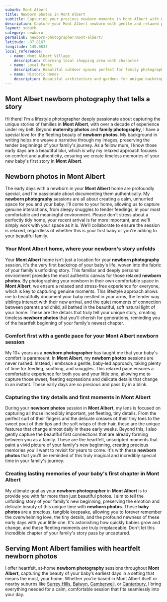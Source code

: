 ```yaml
---
suburb: Mont Albert
title: Newborn photos in Mont Albert
subtitle: Capturing your precious newborn moments in Mont Albert with gentle photography
description: Capture your Mont Albert newborn with gentle and relaxed photography. Newborn sessions are available in your home for maximum comfort and convenience.
layout: suburb
category: newborn
permalink: newborn-photographer/mont-albert/
latitude: -37.8167
longitude: 145.0833
local_references:
  - name: Mont Albert Village
    description: Charming local shopping area with character
  - name: Local Parks
    description: Beautiful outdoor spaces perfect for family photography
  - name: Historic Homes
    description: Beautiful architecture and gardens for unique backdrops
---
```


## Mont Albert newborn photography that tells a story

Hi there! I'm a lifestyle photographer deeply passionate about capturing the unique stories of families in **Mont Albert**, with over a decade of experience under my belt. Beyond **maternity photos** and **family photography**, I have a special love for the fleeting beauty of **newborn photos**. My background in writing helps me weave a narrative through my images, preserving the tender beginnings of your family's journey. As a fellow mum, I know those early days are a beautiful blur, which is why my relaxed approach focuses on comfort and authenticity, ensuring we create timeless memories of your new baby's first story in **Mont Albert**.

## Newborn photos in Mont Albert

The early days with a newborn in your **Mont Albert** home are profoundly special, and I'm passionate about documenting them authentically. My **newborn photography** sessions are all about creating a calm, unhurried space for you and your baby. I'll come to your home, allowing us to capture genuine interactions, from sleepy snuggles to tender feedings, in your most comfortable and meaningful environment. Please don't stress about a perfectly tidy home, your recent arrival is far more important, and we'll simply work with your space as it is. We'll collaborate to ensure the session is relaxed, regardless of whether this is your first baby or you're adding to your beautiful family.

### Your Mont Albert home, where your newborn's story unfolds

Your **Mont Albert** home isn't just a location for your **newborn photography** session, it's the very first backdrop of your baby's life, woven into the fabric of your family's unfolding story. This familiar and deeply personal environment provides the most authentic canvas for those relaxed **newborn photos**. By photographing your newborn in their own comfortable space in **Mont Albert**, we ensure a relaxed and stress-free experience for everyone, which is key to capturing genuine moments. This lifestyle approach allows me to beautifully document your baby nestled in your arms, the tender way siblings interact with their new arrival, and the quiet moments of connection between parents and child, all bathed in the beautiful, soft natural light of your home. These are the details that truly tell your unique story, creating timeless **newborn photos** that you'll cherish for generations, reminding you of the heartfelt beginning of your family's newest chapter.

### Comfort first with a gentle pace for your Mont Albert newborn session

My 10+ years as a **newborn photographer** has taught me that your baby's comfort is paramount. In **Mont Albert**, my **newborn photos** sessions are never rushed. Instead, I embrace a gentle, baby-led approach, taking plenty of time for feeding, soothing, and snuggles. This relaxed pace ensures a comfortable experience for both you and your little one, allowing me to capture those sweet, fleeting expressions and delicate details that change in an instant. These early days are so precious and pass by in a blink.

### Capturing the tiny details and first moments in Mont Albert

During your **newborn photos** session in **Mont Albert**, my lens is focused on capturing all those incredibly important, yet fleeting, tiny details. From the perfect curl of their fingers and the delicate creases of their tiny toes to the sweet pout of their lips and the soft wisps of their hair, these are the unique features that change almost daily in these early weeks. Beyond this, I also gently capture the beautiful first connections that are already forming between you as a family. These are the heartfelt, unscripted moments that paint a vivid picture of your family's new beginning, creating precious memories you'll want to revisit for years to come. It's with these **newborn photos** that you'll be reminded of this truly magical and incredibly special time in your family's journey.

### Creating lasting memories of your baby's first chapter in Mont Albert

My ultimate goal as your **newborn photographer** in **Mont Albert** is to provide you with far more than just beautiful photos. I aim to tell the unfolding story of your family's new beginning, preserving the emotion and delicate beauty of this unique time with **newborn photos**. These **baby photos** are a precious, tangible keepsake, allowing you to forever remember the overwhelming love, the tiny details, and the profound newness of these early days with your little one. It's astonishing how quickly babies grow and change, and these fleeting moments are truly irreplaceable. Don't let this incredible chapter of your family's story pass by uncaptured.

## Serving Mont Albert families with heartfelt newborn photos

I offer heartfelt, at-home **newborn photography** sessions throughout **Mont Albert**, capturing the beauty of your baby’s earliest days in a setting that means the most, your home. Whether you’re based in Mont Albert itself or nearby suburbs like [Surrey Hills](newborn-photos/surrey-hills/), [Balwyn](newborn-photos/balwyn/), [Camberwell](newborn-photos/camberwell/), or [Canterbury](newborn-photos/canterbury/), I bring everything needed for a calm, comfortable session that fits seamlessly into your day.

